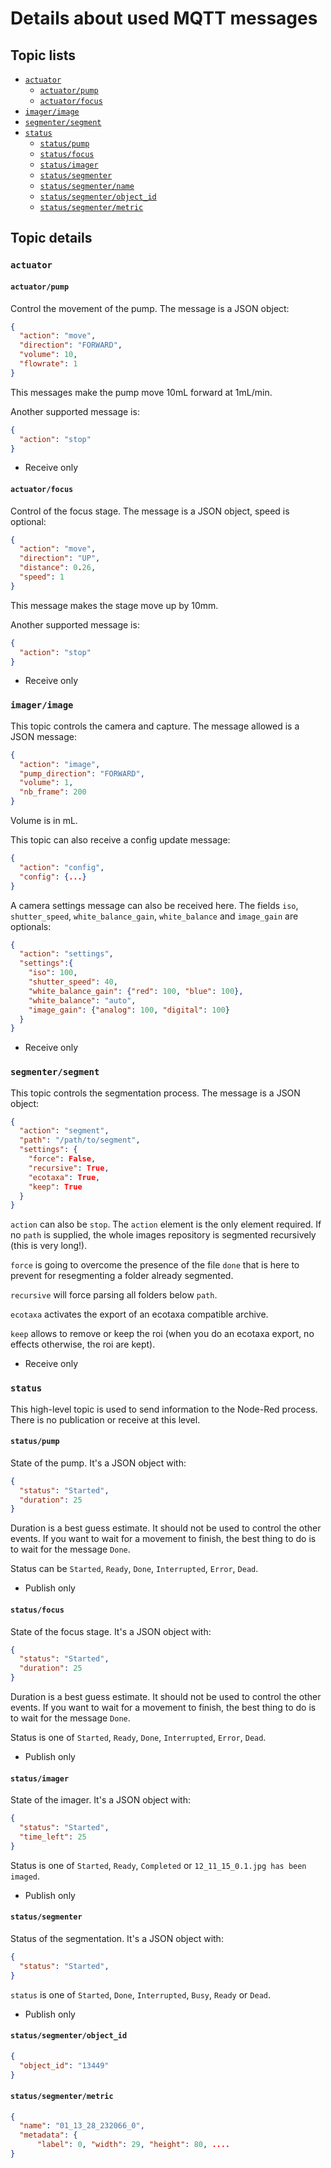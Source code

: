 # Details about used MQTT messages

## Topic lists
- [`actuator`](#actuator)
    - [`actuator/pump`](#actuatorpump)
    - [`actuator/focus`](#actuatorfocus)
- [`imager/image`](#imagerimage)
- [`segmenter/segment`](#segmentersegment)
- [`status`](#status)
    - [`status/pump`](#statuspump)
    - [`status/focus`](#statusfocus)
    - [`status/imager`](#statusimager)
    - [`status/segmenter`](#statussegmenter)
    - [`status/segmenter/name`](#statussegmentername)
    - [`status/segmenter/object_id`](#statussegmenterobject_id)
    - [`status/segmenter/metric`](#statussegmentermetric)



## Topic details
### `actuator`
#### `actuator/pump`
Control the movement of the pump. The message is a JSON object:
```json
{
  "action": "move",
  "direction": "FORWARD",
  "volume": 10,
  "flowrate": 1
}
```
This messages make the pump move 10mL forward at 1mL/min.

Another supported message is:
```json
{
  "action": "stop"
}
```

- Receive only

#### `actuator/focus`
Control of the focus stage. The message is a JSON object, speed is optional:
```json
{
  "action": "move",
  "direction": "UP",
  "distance": 0.26,
  "speed": 1
}
```

This message makes the stage move up by 10mm.

Another supported message is:
```json
{
  "action": "stop"
}
```

- Receive only


### `imager/image`
This topic controls the camera and capture. The message allowed is a JSON message:
```json
{
  "action": "image",
  "pump_direction": "FORWARD",
  "volume": 1,
  "nb_frame": 200
}
```

Volume is in mL.

This topic can also receive a config update message:
```json
{
  "action": "config",
  "config": {...}
}
```

A camera settings message can also be received here. The fields `iso`, `shutter_speed`, `white_balance_gain`, `white_balance` and `image_gain` are optionals:
```json
{
  "action": "settings",
  "settings":{
    "iso": 100,
    "shutter_speed": 40,
    "white_balance_gain": {"red": 100, "blue": 100},
    "white_balance": "auto",
    "image_gain": {"analog": 100, "digital": 100}
  }
}
```

- Receive only

### `segmenter/segment`
This topic controls the segmentation process. The message is a JSON object:
```json
{
  "action": "segment",
  "path": "/path/to/segment",
  "settings": {
    "force": False,
    "recursive": True,
    "ecotaxa": True,
    "keep": True
  }
}
```

`action` can also be `stop`.
The `action` element is the only element required. If no `path` is supplied, the whole images repository is segmented recursively (this is very long!).

`force` is going to overcome the presence of the file `done` that is here to prevent for resegmenting a folder already segmented.

`recursive` will force parsing all folders below `path`.

`ecotaxa` activates the export of an ecotaxa compatible archive.

`keep` allows to remove or keep the roi (when you do an ecotaxa export, no effects otherwise, the roi are kept).

- Receive only

### `status`
This high-level topic is used to send information to the Node-Red process. There is no publication or receive at this level.

#### `status/pump`
State of the pump. It's a JSON object with:
```json
{
  "status": "Started",
  "duration": 25
}
```

Duration is a best guess estimate. It should not be used to control the other events. If you want to wait for a movement to finish, the best thing to do is to wait for the message `Done`.

Status can be `Started`, `Ready`, `Done`, `Interrupted`, `Error`, `Dead`.

- Publish only

#### `status/focus`
State of the focus stage. It's a JSON object with:
```json
{
  "status": "Started",
  "duration": 25
}
```

Duration is a best guess estimate. It should not be used to control the other events. If you want to wait for a movement to finish, the best thing to do is to wait for the message `Done`.

Status is one of `Started`, `Ready`, `Done`, `Interrupted`, `Error`, `Dead`.

- Publish only

#### `status/imager`
State of the imager. It's a JSON object with:
```json
{
  "status": "Started",
  "time_left": 25
}
```

Status is one of `Started`, `Ready`, `Completed` or `12_11_15_0.1.jpg has been imaged`.

- Publish only

#### `status/segmenter`
Status of the segmentation. It's a JSON object with:
```json
{
  "status": "Started",
}
```

`status` is one of `Started`, `Done`, `Interrupted`, `Busy`, `Ready` or `Dead`.

- Publish only

#### `status/segmenter/object_id`
```json
{
  "object_id": "13449"
}
```

#### `status/segmenter/metric`
```json
{
  "name": "01_13_28_232066_0",
  "metadata": {
      "label": 0, "width": 29, "height": 80, ....
}
```